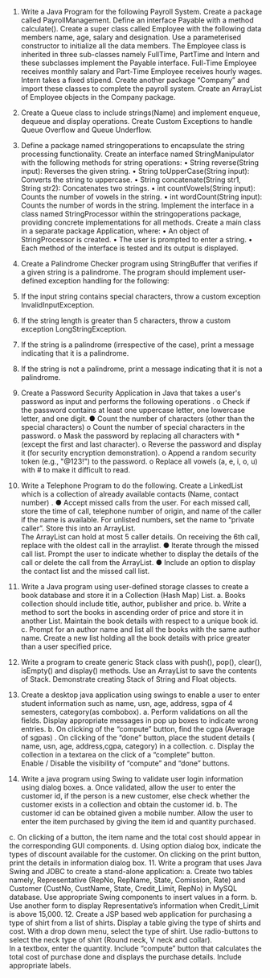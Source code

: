 1.  Write a Java Program for the following Payroll System. Create a package called 
PayrollManagement. Define an interface Payable with a method calculate(). Create a 
super class called Employee with the following data members name, age, salary and 
designation. Use a parameterised constructor to initialize all the data members. The 
Employee class is inherited in three sub-classes namely FullTime, PartTime and Intern 
and these subclasses implement the Payable interface. Full-Time Employee receives 
monthly salary and Part-Time Employee receives hourly wages. Intern takes a fixed 
stipend. Create another package “Company” and import these classes to complete the 
payroll system. Create an ArrayList of Employee objects in the Company package. 
2.  Create a Queue class to include strings(Name) and implement enqueue, dequeue and 
display operations. Create Custom Exceptions to handle Queue Overflow and Queue 
Underflow. 
3.  Define a package named stringoperations to encapsulate the string processing 
functionality. 
Create an interface named StringManipulator with the following methods for string 
operations:
• String reverse(String input): Reverses the given string. 
• String toUpperCase(String input): Converts the string to uppercase. 
• String concatenate(String str1, String str2): Concatenates two strings. 
• int countVowels(String input): Counts the number of vowels in the string. 
• int wordCount(String input): Counts the number of words in the string. 
Implement the interface in a class named StringProcessor within the stringoperations 
package, providing concrete implementations for all methods. 
Create a main class in a separate package Application, where: 
• An object of StringProcessor is created. 
• The user is prompted to enter a string. 
• Each method of the interface is tested and its output is displayed. 
5.  Create a Palindrome Checker program using StringBuffer that verifies if a given string 
is a palindrome. The program should implement user-defined exception handling for the 
following: 
1. If the input string contains special characters, throw a custom exception 
InvalidInputException. 
2. If the string length is greater than 5 characters, throw a custom exception 
LongStringException. 
3. If the string is a palindrome (irrespective of the case), print a message indicating 
that it is a palindrome. 
 
4. If the string is not a palindrome, print a message indicating that it is not a 
palindrome. 
5.  Create a Password Security Application in Java that takes a user's password as input and 
performs the following operations . 
o Check if the password contains at least one uppercase letter, one lowercase letter, 
and one digit. 
● Count the number of characters (other than the special characters) 
o Count the number of special characters in the password. 
o Mask the password by replacing all characters with * (except the first and last 
character). 
o Reverse the password and display it (for security encryption demonstration). 
o Append a random security token (e.g., "@123!") to the password. 
o Replace all vowels (a, e, i, o, u) with # to make it difficult to read. 
6.  Write a Telephone Program to do the following. Create a LinkedList which is a 
collection of already available contacts (Name, contact number) . 
● Accept missed calls from the user. For each missed call, store the time of call, 
telephone number of origin, and name of the caller if the name is available. For 
unlisted numbers, set the name to “private caller”. Store this into an ArrayList.  
The ArrayList can hold at most 5 caller details. On receiving the 6th call, replace 
with the oldest call in the arraylist. 
● Iterate through the missed call list. Prompt the user to indicate whether to display 
the details of the call or delete the call from the ArrayList. 
● Include an option to display the contact list and the missed call list. 
7.  Write a Java program using user-defined storage classes to create a book database and 
store it in a Collection (Hash Map) List. 
a. Books collection should include title, author, publisher and price. 
b. Write a method to sort the books in ascending order of price and store it in 
another List. Maintain the book details with respect to a unique book id. 
c. Prompt for an author name and list all the books with the same author name. 
Create a new list holding all the book details with price greater than a user 
specified price. 
8.  Write a program to create generic Stack class with push(), pop(), clear(), isEmpty() and 
display() methods. Use an ArrayList to save the contents of Stack. Demonstrate 
creating Stack of String and Float objects. 
9.  Create a desktop java application using swings to enable a user to enter student 
information such as name, usn, age, address, sgpa of 4 semesters, category(as 
combobox). 
a. Perform validations on all the fields. Display appropriate messages in pop 
up boxes to indicate wrong entries. 
b. On clicking of the “compute” button, find the cgpa (Average of sgpas) . On clicking 
of the “done” button, place the student details ( name, usn, age, address,cgpa, category) 
in a collection. 
c. Display the collection in a textarea on the click of a “complete” button.  
Enable / Disable the visibility of “compute” and “done” buttons.  
10.  Write a java program using Swing to validate user login information using dialog 
boxes. 
a. Once validated, allow the user to enter the customer id, if the person is a new 
customer, else check whether the customer exists in a collection and obtain 
the customer id. 
b. The customer id can be obtained given a mobile number. Allow the user to 
enter the item purchased by giving the item id and quantity purchased. 
 
c. On clicking of a button, the item name and the total cost should appear in the 
corresponding GUI components. 
d. Using option dialog box, indicate the types of discount available for the 
customer. On clicking on the print button, print the details in information 
dialog box. 
11.  Write a program that uses Java Swing and JDBC to create a stand-alone application: 
a. Create two tables namely, Representative (RepNo, RepName, State, 
Comission, Rate) and Customer (CustNo, CustName, State, Credit_Limit, 
RepNo) in MySQL database. Use appropriate Swing components to insert 
values in a form. 
b. Use another form to display Representative’s information when Credit_Limit 
is above 15,000. 
12.  Create a JSP based web application for purchasing a type of shirt from a list of shirts. 
Display a table giving the type of shirts and cost. With a drop down menu, select the type 
of shirt. Use radio-buttons to select the neck type of shirt (Round neck, V neck and 
collar).  
In a textbox, enter the quantity. Include “compute” button that calculates the total cost 
of purchase done and displays the purchase details. Include appropriate labels. 

